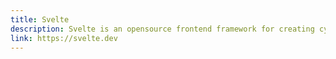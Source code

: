 ```yaml
---
title: Svelte
description: Svelte is an opensource frontend framework for creating cybernetically enhanced web applications (Kudos Rich Harris).
link: https://svelte.dev
---
```

